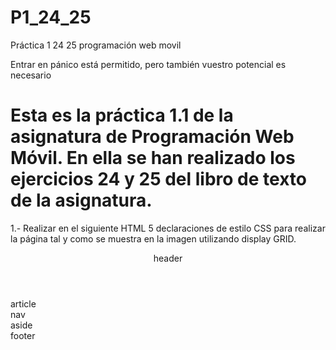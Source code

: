 # P1_24_25
Práctica 1 24 25 programación web movil

Entrar en pánico está permitido, pero también vuestro potencial es necesario


# Esta es la práctica 1.1 de la asignatura de Programación Web Móvil. En ella se han realizado los ejercicios 24 y 25 del libro de texto de la asignatura.

1.- Realizar en el siguiente HTML 5 declaraciones de estilo CSS para realizar
la página tal y como se muestra en la imagen utilizando display GRID.
<!doctype html>
<html>
<head>
<meta charset="utf-8">
<title>ejercicio estructura</title>
</head>
<body>
<header>header</header>
<article>article</article>
<nav>nav</nav>
<aside>aside</aside>
<footer>footer</footer>
</body>
</html>